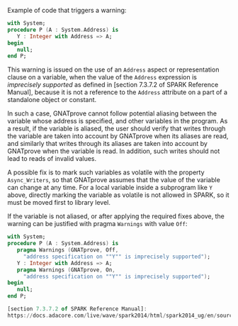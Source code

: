 Example of code that triggers a warning:

```ada
with System;
procedure P (A : System.Address) is
   Y : Integer with Address => A;
begin
   null;
end P;
```

This warning is issued on the use of an `Address` aspect or representation
clause on a variable, when the value of the `Address` expression is
_imprecisely supported_ as defined in [section 7.3.7.2 of SPARK Reference
Manual], because it is not a reference to the `Address` attribute on a part of
a standalone object or constant.

In such a case, GNATprove cannot follow potential aliasing between the variable
whose address is specified, and other variables in the program. As a result, if
the variable is aliased, the user should verify that writes through the
variable are taken into account by GNATprove when its aliases are read, and
similarly that writes through its aliases are taken into account by GNATprove
when the variable is read. In addition, such writes should not lead to reads of
invalid values.

A possible fix is to mark such variables as volatile with the property
`Async_Writers`, so that GNATprove assumes that the value of the variable can
change at any time. For a local variable inside a subprogram like `Y` above,
directly marking the variable as volatile is not allowed in SPARK, so it must
be moved first to library level.

If the variable is not aliased, or after applying the required fixes above, the
warning can be justified with pragma `Warnings` with value `Off`:

```ada
with System;
procedure P (A : System.Address) is
   pragma Warnings (GNATprove, Off,
     "address specification on ""Y"" is imprecisely supported");
   Y : Integer with Address => A;
   pragma Warnings (GNATprove, On,
     "address specification on ""Y"" is imprecisely supported");
begin
   null;
end P;

[section 7.3.7.2 of SPARK Reference Manual]:
https://docs.adacore.com/live/wave/spark2014/html/spark2014_ug/en/source/how_to_use_gnatprove_in_a_team.html#complete-list-of-assumptions
